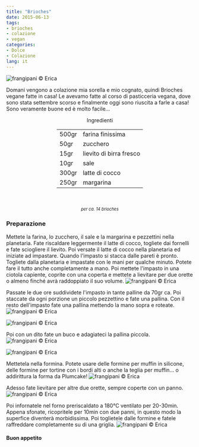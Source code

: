 ```yaml
---
title: "Brioches"
date: 2015-06-13
tags:
- brioches
- colazione
- vegan
categories:
- Dolce
- Colazione
lang: it
---
```

![](header.jpg "frangipani © Erica")

Domani vengono a colazione mia sorella e mio cognato, quindi Brioches vegane fatte in casa! Le avevamo fatte al corso di pasticceria vegana, dove sono stata settembre scorso e finalmente oggi sono riuscita a farle a casa! Sono veramente buone ed è molto facile...


<div id="wrapper" style="text-align: center">
  <div id="yourdiv" style="display: inline-block;">
    <div class="ingredients">
      <div class="ingredients-title">Ingredienti</div>
      <table>
        <tbody>
          <tr>
            <td>500gr</td>
            <td>farina finissima</td>
          </tr>
          <tr>
            <td>50gr</td>
            <td>zucchero</td>
          </tr>
          <tr>
            <td>15gr</td>
            <td>lievito di birra fresco</td>
          </tr>
          <tr>
            <td>10gr</td>
            <td>sale</td>
          </tr>
          <tr>
            <td>300gr</td>
            <td>latte di cocco</td>
          </tr>
          <tr>
            <td>250gr</td>
            <td>margarina</td>
          </tr>
        </tbody>
      </table>
      <br></br>
      <i class="pull-right" style="font-size: 80%;">per ca. 14 brioches</i>
    </div>
  </div>
</div>


<h3>
  <font color="grey">
    <i class="fa fa-cogs"></i>
  </font> Preparazione
</h3>

Mettete la farina, lo zucchero, il sale e la margarina e pezzettini nella planetaria. Fate riscaldare leggermente il latte di cocco, togliete dai fornelli e fate sciogliere il lievito. Poi versate il latte di cocco nella planetaria ed iniziate ad impastare. Quando l'impasto si stacca dalle pareti è pronto. Togliete dalla planetaria e impastate con le mani per qualche minuto. Potete fare il tutto anche completamente a mano. Poi mettete l'impasto in una ciotola capiente, coprite con una coperta e mettete a lievitare per due orette o almeno finché avrà raddoppiato il suo volume.
![](impasto.jpg "frangipani © Erica")

Passate le due ore suddividete l'impasto in tante palline da 70gr ca. Poi staccate da ogni porzione un piccolo pezzettino e fate una pallina. Con il resto dell'impasto fate una pallina mettendo la mano sopra e roteate.
![](pallina1.jpg "frangipani © Erica")

![](pallina2.jpg "frangipani © Erica")

Poi con un dito fate un buco e adagiateci la pallina piccola.
![](buco.jpg "frangipani © Erica")

![](fatta.jpg "frangipani © Erica")

Mettetela nella formina. Potete usare delle formine per muffin in silicone, delle formine per tortine con i bordi alti o anche la teglia per muffin... o addirittura la forma da Plumcake!
![](teglia.jpg "frangipani © Erica")

Adesso fate lievitare per altre due orette, sempre coperte con un panno.
![](lievitate.jpg "frangipani © Erica")

Poi infornatele nel forno preriscaldato a 180°C ventilato per 20-30min. Appena sfonate, ricopritele per 10min con due panni, in questo modo la superfice diventerà morbidissima. Poi toglietele dalle formine e fatele raffreddare completamente su di una griglia.
![](risultato.jpg "frangipani © Erica")

<h4>Buon appetito
  <font color="red">
    <i class="fa fa-smile-o"></i>
  </font>
</h4>
